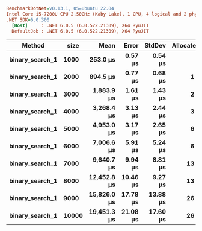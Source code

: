 ``` ini

BenchmarkDotNet=v0.13.1, OS=ubuntu 22.04
Intel Core i5-7200U CPU 2.50GHz (Kaby Lake), 1 CPU, 4 logical and 2 physical cores
.NET SDK=6.0.300
  [Host]     : .NET 6.0.5 (6.0.522.21309), X64 RyuJIT
  DefaultJob : .NET 6.0.5 (6.0.522.21309), X64 RyuJIT


```
|          Method |  size |        Mean |    Error |   StdDev | Allocated |
|---------------- |------ |------------:|---------:|---------:|----------:|
| **binary_search_1** |  **1000** |    **253.0 μs** |  **0.57 μs** |  **0.54 μs** |         **-** |
| **binary_search_1** |  **2000** |    **894.5 μs** |  **0.77 μs** |  **0.68 μs** |       **1 B** |
| **binary_search_1** |  **3000** |  **1,883.9 μs** |  **1.61 μs** |  **1.43 μs** |       **2 B** |
| **binary_search_1** |  **4000** |  **3,268.4 μs** |  **3.13 μs** |  **2.44 μs** |       **3 B** |
| **binary_search_1** |  **5000** |  **4,953.0 μs** |  **3.17 μs** |  **2.65 μs** |       **6 B** |
| **binary_search_1** |  **6000** |  **7,006.6 μs** |  **5.91 μs** |  **5.24 μs** |       **6 B** |
| **binary_search_1** |  **7000** |  **9,640.7 μs** |  **9.94 μs** |  **8.81 μs** |      **13 B** |
| **binary_search_1** |  **8000** | **12,452.8 μs** | **10.46 μs** |  **9.27 μs** |      **13 B** |
| **binary_search_1** |  **9000** | **15,826.0 μs** | **17.78 μs** | **13.88 μs** |      **26 B** |
| **binary_search_1** | **10000** | **19,451.3 μs** | **21.08 μs** | **17.60 μs** |      **26 B** |
